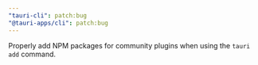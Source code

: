 ```yaml
---
"tauri-cli": patch:bug
"@tauri-apps/cli": patch:bug
---
```


Properly add NPM packages for community plugins when using the `tauri add` command.
